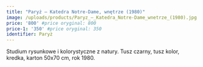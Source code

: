 ```yaml
---
title: "Paryż – Katedra Notre-Dame, wnętrze (1980)"
image: /uploads/products/Paryz_–_Katedra_Notre-Dame_wnetrze_(1980).jpg
price: '800' #price oryginal: 800
price-1: '350' #price oryginal: 350
identifier: Paryż
---
```


Studium rysunkowe i kolorystyczne z natury. Tusz czarny, tusz kolor, kredka, karton 50x70 cm, rok 1980.